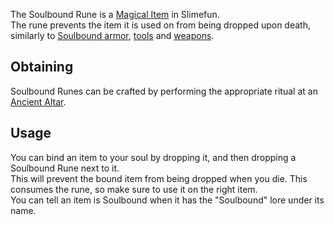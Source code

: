 The Soulbound Rune is a [Magical Item](https://github.com/Slimefun/Slimefun4/wiki/Magical-Items) in Slimefun.<br> The rune prevents the item it is used on from being dropped upon death, similarly to [Soulbound armor](https://github.com/Slimefun/Slimefun4/wiki/Soulbound-Armor), [tools](https://github.com/Slimefun/Slimefun4/wiki/Soulbound-Tools) and [weapons](https://github.com/Slimefun/Slimefun4/wiki/Soulbound-Weapons).

## Obtaining
Soulbound Runes can be crafted by performing the appropriate ritual at an [Ancient Altar](https://github.com/Slimefun/Slimefun4/wiki/Ancient-Altar).

## Usage
You can bind an item to your soul by dropping it, and then dropping a Soulbound Rune next to it.<br> This will prevent the bound item from being dropped when you die. This consumes the rune, so make sure to use it on the right item.<br> You can tell an item is Soulbound when it has the "Soulbound" lore under its name.

